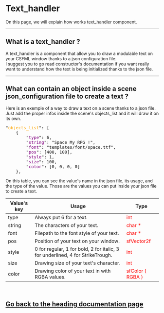<h1>Text_handler</h1>
<p>On this page, we will explain how works text_handler component.</p>
<hr>
<h2>What is a text_handler ?</h2>
<p>A text_handler is a component that allow you to draw a modulable text on your CSFML window thanks to a json configuration file.<br>I suggest you to go read constructor's documentation</a> if you want really want to understand how the text is being initialized thanks to the json file. </p>
<hr>
<h2>What can contain an object inside a scene json_configuration file to create a text ?</h2>
<p>Here is an exemple of a way to draw a text on a scene thanks to a json file. Just add the proper infos inside the scene's objects_list and it will draw it on its own. </p>
<pre>"<font color="orange">objects_list</font>": [
	{
		"<font color="purple">type</font>": 6,
		"<font color="purple">string</font>": "Space My RPG !",
		"<font color="purple">font</font>": "templates/font/space.ttf",
		"<font color="purple">pos</font>": [400, 100],
		"<font color="purple">style</font>": 1,
		"<font color="purple">size</font>": 100,
		"<font color="purple">color</font>": [0, 0, 0, 0]
	},</pre>
<p>On this table, you can see the value's name in the json file, its usage, and the type of the value. Those are the values you can put inside your json file to create a text.</p>
	<table>
		<thead>
			<tr>
				<th>Value's key</th>
				<th>Usage</th>
				<th>Type</th>
			</tr>
		</thead>
		<tbody>
			<tr>
				<td>type</td>
				<td>Always put 6 for a text.</td>
				<td><font color="red">int</td></font>
			</tr>
			<tr>
				<td>string</td>
				<td>The characters of your text.</td>
				<td><font color="red">char *</td></font>
			</tr>
			<tr>
				<td>font</td>
				<td>Filepath to the font style of your text.</td>
				<td><font color="red">char *</td></font>
			</tr>
			<tr>
				<td>pos</td>
				<td>Position of your text on your window.</td>
				<td><font color="red">sfVector2f</td></font>
			</tr>
			<tr>
				<td>style</td>
				<td>0 for regular, 1 for bold, 2 for italic, 3 for underlined, 4 for StrikeTrough.</td>
				<td><font color="red">int</td></font>
			</tr>
			<tr>
				<td>size</td>
				<td>Drawing size of your text's character.</td>
				<td><font color="red">int</td></font>
			</tr>
			<tr>
				<td>color</td>
				<td>Drawing color of your text in with RGBA values.</td>
				<td><font color="red">sfColor ( RGBA )</td></font>
			</tr>
		</tbody>
	</table>
<br><a href="../dev_doc.md"><h2>Go back to the heading documentation page</h2></a>
